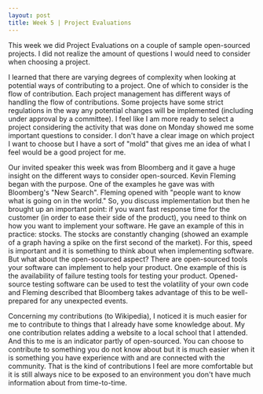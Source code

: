 ```yaml
---
layout: post
title: Week 5 | Project Evaluations
---
```



This week we did Project Evaluations on a couple of sample open-sourced projects. I did not realize the amount of questions I would need to consider when choosing a project. 

I learned that there are varying degrees of complexity when looking at potential ways of contributing to a project. One of which to consider is the flow of contribution. Each project management has different ways of handling the flow of contributions. Some projects have some strict regulations in the way any potential changes will be implemented (including under approval by a committee). I feel like I am more ready to select a project considering the activity that was done on Monday showed me some important questions to consider. I don't have a clear image on which project I want to choose but I have a sort of "mold" that gives me an idea of what I feel would be a good project for me. 

Our invited speaker this week was from Bloomberg and it gave a huge insight on the different ways to consider open-sourced. Kevin Fleming began with the purpose. One of the examples he gave was with Bloomberg's "New Search". Fleming opened with "people want to know what is going on in the world." So, you discuss implementation but then he brought up an important point: if you want fast response time for the customer (in order to ease their side of the product), you need to think on how you want to implement your software. He gave an example of this in practice: stocks. The stocks are constantly changing (showed an example of a graph having a spike on the first second of the market). For this, speed is important and it is something to think about when implementing software. But what about the open-soourced aspect? There are open-sourced tools your software can implement to help your product. One example of this is the availability of failure testing tools for testing your product. Opened-source testing software can be used to test the volatility of your own code and Fleming described that Bloomberg takes advantage of this to be well-prepared for any unexpected events.

Concerning my contributions (to Wikipedia), I noticed it is much easier for me to contribute to things that I already have some knowledge about. My one contribution relates adding a website to a local school that I attended. And this to me is an indicator partly of open-sourced. You can choose to contribute to something you do not know about but it is much easier when it is something you have experience with and are connected with the community. That is the kind of contributions I feel are more comfortable but it is still always nice to be exposed to an environment you don't have much information about from time-to-time. 